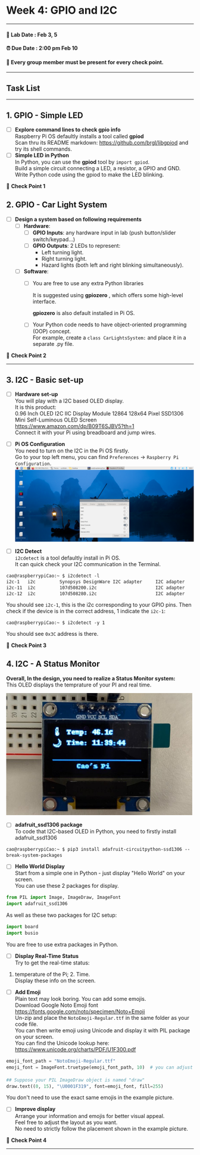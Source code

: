 # Week 4: GPIO and I2C

---------------
#### :dizzy: **Lab Date :** Feb 3, 5 
#### :alarm_clock: **Due Date :** 2:00 pm Feb 10   
#### :pencil: Every group member must be present for every check point.
-------------------

## Task List

------------------
## 1. GPIO - Simple LED
- [ ] **Explore command lines to check gpio info**
<br>Raspberry Pi OS defaultly installs a tool called **gpiod** 
<br>Scan thru its README markdown: https://github.com/brgl/libgpiod  and try its shell commands.
- [ ] **Simple LED in Python**
<br>In Python, you can use the **gpiod** tool by ```import gpiod```.
<br>Build a simple circuit connecting a LED, a resistor, a GPIO and GND.
<br>Write Python code using the gpiod to make the LED blinking.

🎉 **Check Point 1**

## 2. GPIO - Car Light System
- [ ] **Design a system based on following requirements**
  - [ ] **Hardware**:
    - [ ] **GPIO Inputs**: any hardware input in lab (push button/slider switch/keypad...)
    - [ ] **GPIO Outputs**: 2 LEDs to represent:
      - Left turning light.
      - Right turning light.
      - Hazard lights (both left and right blinking simultaneously).
    
  - [ ] **Software**:
    - [ ] You are free to use any extra Python libraries
    
      It is suggested using **gpiozero** , which offers some high-level interface.
    
      **gpiozero** is also default installed in Pi OS.
    
    - [ ] Your Python code needs to have object-oriented programming (OOP) concept.
      <br> For example, create a ```class CarLightsSystem:``` and place it in a separate .py file.

🎉 **Check Point 2**

-------------------

## 3. I2C - Basic set-up 
- [ ] **Hardware set-up**
  <br>You will play with a I2C based OLED display. 
  <br>It is this product:
  <br>0.96 Inch OLED I2C IIC Display Module 12864 128x64 Pixel SSD1306 Mini Self-Luminous OLED Screen 
  <br>https://www.amazon.com/dp/B09T6SJBV5?th=1 
  <br> Connect it with your Pi using breadboard and jump wires.

- [ ] **Pi OS Configuration**
<br>You need to turn on the I2C in the Pi OS firstly.
<br>Go to your top left menu, you can find ```Preferences``` -> ```Raspberry Pi Configuration```.
    <img src="Pic/I2CturnOn.png" width="800"/>
    
- [ ] **I2C Detect**
<br>```i2cdetect``` is a tool defaultly install in Pi OS.
<br>It can quick check your I2C communication in the Terminal. 

```shell
cao@raspberrypiCao:~ $ i2cdetect -l
i2c-1	i2c       	Synopsys DesignWare I2C adapter 	I2C adapter
i2c-11	i2c       	107d508200.i2c                  	I2C adapter
i2c-12	i2c       	107d508280.i2c                  	I2C adapter
```
You should see ```i2c-1```, this is the i2c corresponding to your GPIO pins.
Then check if the device is in the correct address, 1 indicate the ```i2c-1```:
```shell
cao@raspberrypiCao:~ $ i2cdetect -y 1
```
You should see ```0x3C``` address is there.

🎉 **Check Point 3**

## 4. I2C - A Status Monitor 
**Overall, In the design, you need to realize a Status Monitor system:**
<br> This OLED displays the temprature of your PI and real time.  

<img src="Pic/1000028656.jpg" width="500"/>


- [ ] **adafruit_ssd1306 package**
<br>To code that I2C-based OLED in Python, you need to firstly install adafruit_ssd1306
```shell
cao@raspberrypiCao:~ $ pip3 install adafruit-circuitpython-ssd1306 --break-system-packages
```
- [ ] **Hello World Display**
<br> Start from a simple one in Python - just display "Hello World" on your screen.
<br> You can use these 2 packages for display.

```python
from PIL import Image, ImageDraw, ImageFont
import adafruit_ssd1306
```

As well as these two packages for I2C setup:
```python
import board
import busio
```
You are free to use extra packages in Python.

- [ ] **Display Real-Time Status**
<br> Try to get the real-time status:
1. temperature of the Pi; 2. Time.
<br> Display these info on the screen.

- [ ] **Add Emoji**
<br> Plain text may look boring. You can add some emojis.
<br> Download Google Noto Emoji font
<br> https://fonts.google.com/noto/specimen/Noto+Emoji
<br> Un-zip and place the ```NotoEmoji-Regular.ttf``` in the same folder as your code file.
<br>You can then write emoji using Unicode and display it with PIL package on your screen.
<br>You can find the Unicode lookup here: https://www.unicode.org/charts/PDF/U1F300.pdf

```python
emoji_font_path = "NotoEmoji-Regular.ttf"  
emoji_font = ImageFont.truetype(emoji_font_path, 10)  # you can adjust font size for better display

## Suppose your PIL ImageDraw object is named "draw"
draw.text((0, 15), "\U0001F319", font=emoji_font, fill=255)

```
You don't need to use the exact same emojis in the example picture.

- [ ] **Improve display**
<br> Arrange your information and emojis for better visual appeal.
<br> Feel free to adjust the layout as you want.
<br> No need  to strictly follow the placement shown in the example picture.

🎉 **Check Point 4**



---
